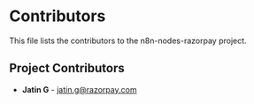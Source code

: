 # Contributors

This file lists the contributors to the n8n-nodes-razorpay project.

## Project Contributors

- **Jatin G** - jatin.g@razorpay.com
